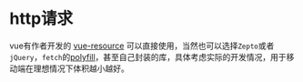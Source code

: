 # http请求


vue有作者开发的 [vue-resource](https://github.com/vuejs/vue-resource) 可以直接使用，当然也可以选择`Zepto`或者`jQuery`，`fetch`的[polyfill](https://github.com/github/fetch)，甚至自己封装的库，具体考虑实际的开发情况，用于移动端在理想情况下体积越小越好。